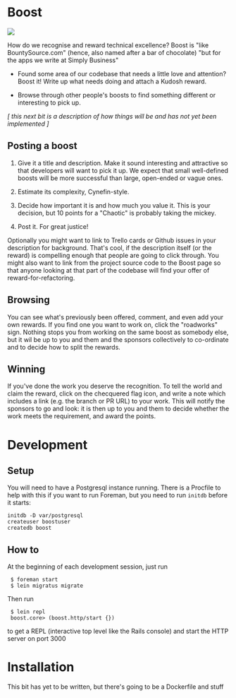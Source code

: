# Boost

![](http://images.sweetauthoring.com/product/80633.png)

How do we recognise and reward technical excellence?  Boost is
"like BountySource.com" (hence, also named after a bar of chocolate)
"but for the apps we write at Simply Business"

* Found some area of our codebase that needs a little love and
  attention?  Boost it!  Write up what needs doing and attach a Kudosh
  reward.

* Browse through other people's boosts to find something different or
  interesting to pick up.

_[ this next bit is a description of how things will be and has not
yet been implemented ]_

## Posting a boost

1. Give it a title and description. Make it sound interesting and
attractive so that developers will want to pick it up.  We expect
that small well-defined boosts will be more successful than large,
open-ended or vague ones.

2. Estimate its complexity, Cynefin-style.

3. Decide how important it is and how much you value it.  This is your
decision, but 10 points for a "Chaotic" is probably taking the mickey.

4. Post it. For great justice!

Optionally you might want to link to Trello cards or Github issues in
your description for background.  That's cool, if the description
itself (or the reward) is compelling enough that people are going to
click through.  You might also want to link from the project source
code to the Boost page so that anyone looking at that part of the
codebase will find your offer of reward-for-refactoring.

## Browsing

You can see what's previously been offered, comment, and even add your
own rewards.  If you find one you want to work on, click the
"roadworks" sign.  Nothing stops you from working on the same boost as
somebody else, but it wil be up to you and them and the sponsors
collectively to co-ordinate and to decide how to split the rewards.

## Winning

If you've done the work you deserve the recognition.  To tell the
world and claim the reward, click on the checquered flag icon, and
write a note which includes a link (e.g. the branch or PR URL) to your
work. This will notify the sponsors to go and look: it is then up to
you and them to decide whether the work meets the requirement, and
award the points.

# Development

## Setup

You will need to have a Postgresql instance running.  There is a Procfile
to help with this if you want to run Foreman, but you need to run `initdb`
before it starts:

    initdb -D var/postgresql
    createuser boostuser
    createdb boost

## How to

At the beginning of each development session, just run

     $ foreman start
     $ lein migratus migrate

Then run

     $ lein repl
     boost.core> (boost.http/start {})

to get a REPL (interactive top level like the Rails console) and start
the HTTP server on port 3000


# Installation

This bit has yet to be written, but there's going to be a Dockerfile and stuff
